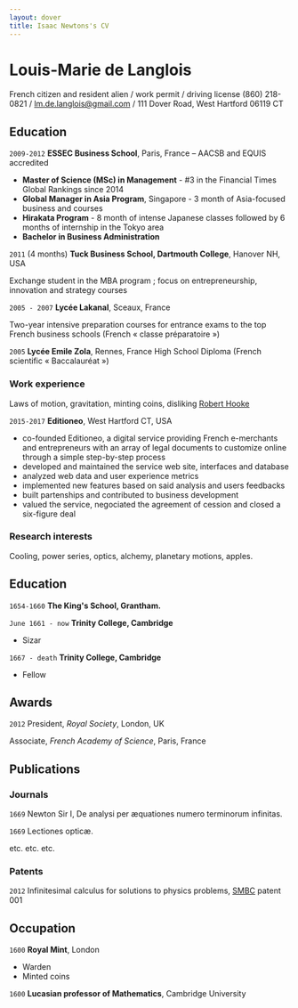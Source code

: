 ```yaml
---
layout: dover
title: Isaac Newtons's CV
---
```

# Louis-Marie de Langlois
French citizen and resident alien / work permit / driving license
(860) 218-0821 / lm.de.langlois@gmail.com / 111 Dover Road, West Hartford 06119 CT

## Education

`2009-2012`
__ESSEC Business School__, Paris, France – AACSB and EQUIS accredited
* __Master of Science (MSc) in Management__ - #3 in the Financial Times Global Rankings since 2014
* __Global Manager in Asia Program__, Singapore - 3 month of Asia-focused business and courses
* __Hirakata Program__ - 8 month of intense Japanese classes followed by 6 months of internship in the Tokyo area
* __Bachelor in Business Administration__

`2011` (4 months)
__Tuck Business School, Dartmouth College__, Hanover NH, USA

Exchange student in the MBA program ; focus on entrepreneurship, innovation and strategy courses

`2005 - 2007`
__Lycée Lakanal__, Sceaux, France

Two-year intensive preparation courses for entrance exams to the top French business schools (French « classe préparatoire »)

`2005`
__Lycée Emile Zola__, Rennes, France
High School Diploma (French scientific « Baccalauréat »)

### Work experience

Laws of motion, gravitation, minting coins, disliking [Robert Hooke](http://en.wikipedia.org/wiki/Robert_Hooke)

`2015-2017`
__Editioneo__, West Hartford CT, USA
- co-founded Editioneo, a digital service providing French e-merchants and entrepreneurs with an array of legal documents to customize online through a simple step-by-step process
- developed and maintained the service web site, interfaces and database
- analyzed web data and user experience metrics
- implemented new features based on said analysis and users feedbacks
- built partenships and contributed to business development
- valued the service, negociated the agreement of cession and closed a six-figure deal

### Research interests

Cooling, power series, optics, alchemy, planetary motions, apples.


## Education

`1654-1660`
__The King's School, Grantham.__

`June 1661 - now`
__Trinity College, Cambridge__

- Sizar

`1667 - death`
__Trinity College, Cambridge__

- Fellow



## Awards

`2012`
President, *Royal Society*, London, UK

Associate, *French Academy of Science*, Paris, France



## Publications

<!-- A list is also available [online](http://scholar.google.co.uk/citations?user=LTOTl0YAAAAJ) -->

### Journals

`1669`
Newton Sir I, De analysi per æquationes numero terminorum infinitas. 

`1669`
Lectiones opticæ.

etc. etc. etc.

### Patents

`2012`
Infinitesimal calculus for solutions to physics problems, [SMBC](http://www.techdirt.com/articles/20121011/09312820678/if-patents-had-been-around-time-newton.shtml) patent 001


## Occupation

`1600`
__Royal Mint__, London

- Warden
- Minted coins

`1600`
__Lucasian professor of Mathematics__, Cambridge University



<!-- ### Footer

Last updated: May 2013 -->



